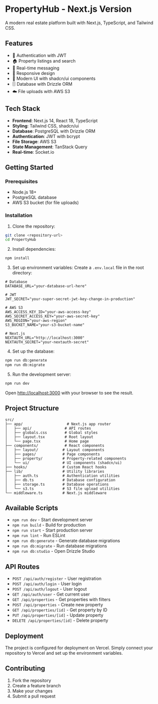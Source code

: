 # PropertyHub - Next.js Version

A modern real estate platform built with Next.js, TypeScript, and Tailwind CSS.

## Features

- 🔐 Authentication with JWT
- 🏠 Property listings and search
- 💬 Real-time messaging
- 📱 Responsive design
- 🎨 Modern UI with shadcn/ui components
- 🗄️ Database with Drizzle ORM
- ☁️ File uploads with AWS S3

## Tech Stack

- **Frontend**: Next.js 14, React 18, TypeScript
- **Styling**: Tailwind CSS, shadcn/ui
- **Database**: PostgreSQL with Drizzle ORM
- **Authentication**: JWT with bcrypt
- **File Storage**: AWS S3
- **State Management**: TanStack Query
- **Real-time**: Socket.io

## Getting Started

### Prerequisites

- Node.js 18+ 
- PostgreSQL database
- AWS S3 bucket (for file uploads)

### Installation

1. Clone the repository:
```bash
git clone <repository-url>
cd PropertyHub
```

2. Install dependencies:
```bash
npm install
```

3. Set up environment variables:
Create a `.env.local` file in the root directory:

```env
# Database
DATABASE_URL="your-database-url-here"

# JWT
JWT_SECRET="your-super-secret-jwt-key-change-in-production"

# AWS S3
AWS_ACCESS_KEY_ID="your-aws-access-key"
AWS_SECRET_ACCESS_KEY="your-aws-secret-key"
AWS_REGION="your-aws-region"
S3_BUCKET_NAME="your-s3-bucket-name"

# Next.js
NEXTAUTH_URL="http://localhost:3000"
NEXTAUTH_SECRET="your-nextauth-secret"
```

4. Set up the database:
```bash
npm run db:generate
npm run db:migrate
```

5. Run the development server:
```bash
npm run dev
```

Open [http://localhost:3000](http://localhost:3000) with your browser to see the result.

## Project Structure

```
src/
├── app/                    # Next.js app router
│   ├── api/               # API routes
│   ├── globals.css        # Global styles
│   ├── layout.tsx         # Root layout
│   └── page.tsx           # Home page
├── components/            # React components
│   ├── layout/           # Layout components
│   ├── pages/            # Page components
│   ├── property/         # Property-related components
│   └── ui/               # UI components (shadcn/ui)
├── hooks/                # Custom React hooks
├── lib/                  # Utility libraries
│   ├── auth.ts           # Authentication utilities
│   ├── db.ts             # Database configuration
│   ├── storage.ts        # Database operations
│   └── s3.ts             # S3 file upload utilities
└── middleware.ts         # Next.js middleware
```

## Available Scripts

- `npm run dev` - Start development server
- `npm run build` - Build for production
- `npm run start` - Start production server
- `npm run lint` - Run ESLint
- `npm run db:generate` - Generate database migrations
- `npm run db:migrate` - Run database migrations
- `npm run db:studio` - Open Drizzle Studio

## API Routes

- `POST /api/auth/register` - User registration
- `POST /api/auth/login` - User login
- `POST /api/auth/logout` - User logout
- `GET /api/auth/user` - Get current user
- `GET /api/properties` - Get properties with filters
- `POST /api/properties` - Create new property
- `GET /api/properties/[id]` - Get property by ID
- `PUT /api/properties/[id]` - Update property
- `DELETE /api/properties/[id]` - Delete property

## Deployment

The project is configured for deployment on Vercel. Simply connect your repository to Vercel and set up the environment variables.

## Contributing

1. Fork the repository
2. Create a feature branch
3. Make your changes
4. Submit a pull request